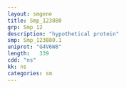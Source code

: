 ```yaml
---
layout: smgene
title: Smp_123880
grp: Smp_12
description: "hypothetical protein"
smp: Smp_123880.1
uniprot: "G4V6W8"
length:   339
cdd: "ns"
kk: ns
categories: sm
---
```

